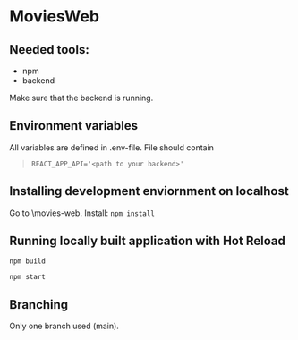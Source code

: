# MoviesWeb

## Needed tools:
- npm
- backend

Make sure that the backend is running.

## Environment variables
All variables are defined in .env-file. File should contain
> ```
> REACT_APP_API='<path to your backend>'
> ```

## Installing development enviornment on localhost
Go to <your git folder>\movies-web.
Install:
``npm install``

## Running locally built application with Hot Reload

``npm build``

``npm start``

## Branching
Only one branch used (main).
